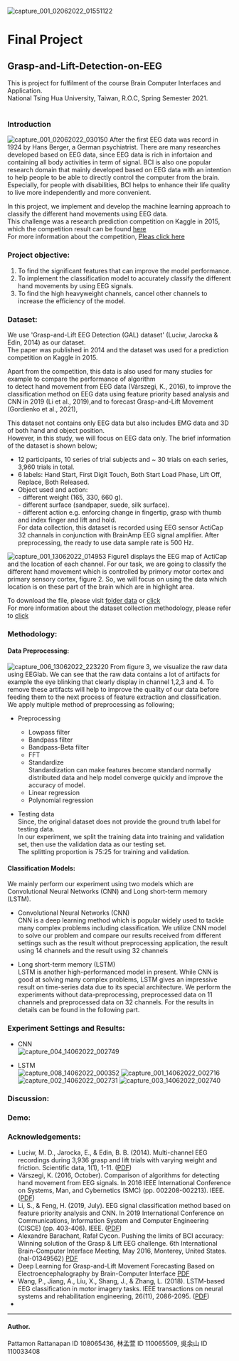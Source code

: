 ![capture_001_02062022_01551122](https://user-images.githubusercontent.com/21188544/171472880-b9909c94-5293-477d-9443-7f5620cfcaa2.jpg)

# Final Project
## Grasp-and-Lift-Detection-on-EEG
This is project for fulfilment of the course Brain Computer Interfaces and Application. <br />
National Tsing Hua University, Taiwan, R.O.C, Spring Semester 2021. <br /> <br />

### Introduction
![capture_001_02062022_030150](https://user-images.githubusercontent.com/21188544/171482094-eae8c6ea-ebeb-4df1-8442-c8b805d3283a.jpg)
After the first EEG data was record in 1924 by Hans Berger, a German psychiatrist. There are many researches developed based on EEG data, since EEG data is rich in infortaion and containing all body activities in term of signal. BCI is also one popular research domain that mainly developed based on EEG data with an intention to help people to be able to directly control the computer from the brain. Especially, for people with disabilities, BCI helps to enhance their life quality to live more independently and more convenient.<br />

In this project, we implement and develop the machine learning approach to classify the different hand movements using EEG data.<br />
This challenge was a research prediction competition on Kaggle in 2015, which the competition result can be found [here ](https://hal.archives-ouvertes.fr/hal-01349562/)<br />
For more information about the competition, [Pleas click here ](https://www.kaggle.com/competitions/grasp-and-lift-eeg-detection/data)


### Project objective:
1. To find the significant features that can improve the model performance.
2. To implement the classification model to accurately classify the different hand movements by using EEG signals.
3. To find the high heavyweight channels, cancel other channels to increase the efficiency of the model.<br />
 

### Dataset:
We use 'Grasp-and-Lift EEG Detection (GAL) dataset' (Luciw, Jarocka & Edin, 2014) as our dataset. <br />
The paper was published in 2014 and the dataset was used for a prediction competition on Kaggle in 2015. <br />

Apart from the competition, this data is also used for many studies for example to compare the performance of algorithm  
to detect hand movement from EEG data (Várszegi, K., 2016), to improve the classification method on EEG data using 
feature priority based analysis and CNN in 2019 (Li et al., 2019),and to forecast Grasp-and-Lift Movement (Gordienko et al., 2021), 

This dataset not contains only EEG data but also includes EMG data and 3D of both hand and object position.  <br />
However, in this study, we will focus on EEG data only. The brief information of the dataset is shown below; <br />
  - 12 participants, 10 series of trial subjects and ~ 30 trials on each series, 3,960 trials in total.<br />
  - 6 labels: Hand Start, First Digit Touch, Both Start Load Phase, Lift Off, Replace, Both Released.
  - Object used and action:<br />
        - different weight (165, 330, 660 g).<br />
        - different surface (sandpaper, suede, silk surface).<br />
        - different action e.g. enforcing change in fingertip, grasp with thumb and index finger and  lift and hold.<br />
For data collection, this dataset is recorded using EEG sensor ActiCap 32 channals in conjunction with BrainAmp EEG signal amplifier. After preprocessing, the ready to use data sample rate is 500 Hz.
        
![capture_001_13062022_014953](https://user-images.githubusercontent.com/21188544/173246397-fa775461-8c87-4b51-9361-91c28a9a5603.jpg)
Figure1 displays the EEG map of ActiCap and the location of each channel. For our task, we are going to classify the different hand movement which is controlled by primory motor cortex and primary sensory cortex, figure 2. So, we will focus on using the data which location is on these part of the brain which are in highlight area.

To download the file, please visit [folder data](https://github.com/rickylk/LSTM-based-method-for-grasp-and-lift-detection-on-EEG/tree/main/data) or [click]( https://www.kaggle.com/competitions/grasp-and-lift-eeg-detection/data) <br />
For more information about the dataset collection methodology, please refer to [click](https://www.nature.com/articles/sdata201447) <br />

### Methodology: 

#### Data Preprocessing:
![capture_006_13062022_223220](https://user-images.githubusercontent.com/21188544/173377539-f0caa1d4-efcb-4f1e-a294-2d9b736a7fb4.jpg)
From figure 3, we visualize the raw data using EEGlab. We can see that the raw data contains a lot of artifacts for example the eye blinking that clearly display in channel 1,2,3 and 4. To remove these artifacts will help to improve the quality of our data before feeding them to the next process of feature extraction and classification. We apply multiple method of preprocessing as following;
- Preprocessing<br />
   -  Lowpass filter <br />
   -  Bandpass filter <br />     
   -  Bandpass-Beta filter   <br />     
   -  FFT<br />
   -  Standardize<br />
      Standardization can make features become standard normally distributed data and help model converge quickly and improve the accuracy of model.
   -  Linear regression<br />
   -  Polynomial regression<br />
   
- Testing data <br />
Since, the original dataset does not provide the ground truth label for testing data. <br />
In our experiment, we split the training data into training and validation set, then use the validation data as our testing set. <br />
The splitting proportion is 75:25 for training and validation. <br />

#### Classification Models:
We mainly perform our experiment using two models which are Convolutional Neural Networks (CNN) and Long short-term memory (LSTM).<br />
- Convolutional Neural Networks (CNN) <br />
CNN is a deep learning method which is popular widely used to tackle many complex problems including classification. We utilize CNN model to solve our problem and compare our results received from different settings such as the result without preprocessing application, the result using 14 channels and the result using 32 channels   

- Long short-term memory (LSTM) <br />
LSTM is another high-performanced model in present. While CNN is good at solving many complex problems, LSTM gives an impressive result on time-series data due to its special architecture. We perform the experiments without data-preprocessing, preprocessed data on 11 channels and preprocessed data on 32 channels. For the results in details can be found in the following part.


###  Experiment Settings and Results:
- CNN <br />
![capture_004_14062022_002749](https://user-images.githubusercontent.com/21188544/173400795-b8b4e5e3-4e9e-439b-b13b-d9b66dad840a.jpg)






- LSTM  <br />
![capture_008_14062022_000352](https://user-images.githubusercontent.com/21188544/173396609-ba8d7678-6659-4f34-b0f3-482759bda2ff.jpg)
![capture_001_14062022_002716](https://user-images.githubusercontent.com/21188544/173400849-af9ba0ec-62e2-44ed-bce4-44f34dd9bf54.jpg)
![capture_002_14062022_002731](https://user-images.githubusercontent.com/21188544/173400882-b7505fbc-ce97-4d40-a5fd-78bec393d473.jpg)
![capture_003_14062022_002740](https://user-images.githubusercontent.com/21188544/173400940-f6b047c4-7d7c-4e93-b210-4c5920ee2376.jpg)



### Discussion:

###  Demo:

### Acknowledgements:
- Luciw, M. D., Jarocka, E., & Edin, B. B. (2014). Multi-channel EEG recordings during 3,936 grasp and lift trials with varying weight and friction. Scientific data, 1(1), 1-11. ([PDF](https://www.nature.com/articles/sdata201447))
- Várszegi, K. (2016, October). Comparison of algorithms for detecting hand movement from EEG signals. In 2016 IEEE International Conference on Systems, Man, and Cybernetics (SMC) (pp. 002208-002213). IEEE.([PDF](https://ieeexplore.ieee.org/abstract/document/7844566))
- Li, S., & Feng, H. (2019, July). EEG signal classification method based on feature priority analysis and CNN. In 2019 International Conference on Communications, Information System and Computer Engineering (CISCE) (pp. 403-406). IEEE. ([PDF](https://ieeexplore.ieee.org/abstract/document/8805870))
- Alexandre Barachant, Rafał Cycon. Pushing the limits of BCI accuracy: Winning solution of the Grasp & Lift EEG challenge. 6th International Brain-Computer Interface Meeting, May 2016, Monterey, United States. ⟨hal-01349562⟩ [PDF](https://hal.archives-ouvertes.fr/hal-01349562/)
- Deep Learning for Grasp-and-Lift Movement Forecasting Based on Electroencephalography by Brain-Computer Interface [PDF](https://link.springer.com/chapter/10.1007/978-3-030-80475-6_1)
- Wang, P., Jiang, A., Liu, X., Shang, J., & Zhang, L. (2018). LSTM-based EEG classification in motor imagery tasks. IEEE transactions on neural systems and rehabilitation engineering, 26(11), 2086-2095. ([PDF](https://ieeexplore.ieee.org/abstract/document/8496885))
- 
----------------------------------------------------------------------------
#### Author.
Pattamon Rattanapan  ID 108065436, 林孟萱 ID 110065509, 吳余山 ID 110033408  



